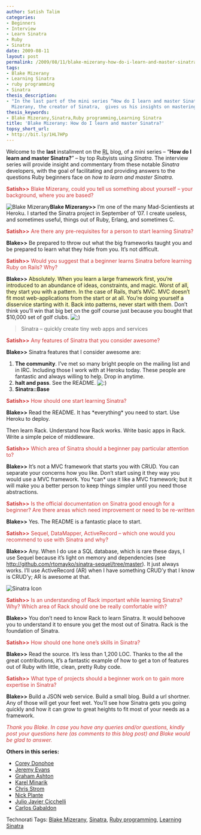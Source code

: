 ```yaml
---
author: Satish Talim
categories:
- Beginners
- Interview
- Learn Sinatra
- Ruby
- Sinatra
date: 2009-08-11
layout: post
permalink: /2009/08/11/blake-mizerany-how-do-i-learn-and-master-sinatra/
tags:
- Blake Mizerany
- Learning Sinatra
- ruby programming
- Sinatra
thesis_description:
- "In the last part of the mini series “How do I learn and master Sinatra?”, Blake
  Mizerany, the creator of Sinatra,  gives us his insights on mastering Sinatra."
thesis_keywords:
- Blake Mizerany,Sinatra,Ruby programming,Learning Sinatra
title: 'Blake Mizerany: How do I learn and master Sinatra?'
topsy_short_url:
- http://bit.ly/1HL7HPp
---
```


<div>
  <p class="update">
    Welcome to the <b>last</b> installment on the <abbr title="RubyLearning">RL</abbr> blog, of a mini series &#8211; &#8220;<strong>How do I learn and master Sinatra?</strong>&#8221; &#8211; by top Rubyists using <em>Sinatra</em>. The interview series will provide insight and commentary from these notable <em>Sinatra</em> developers, with the goal of facilitating and providing answers to the questions Ruby beginners face on <em>how to learn and master Sinatra</em>.
  </p>
  
  <p>
    <span style="color:#CC3333;"><strong>Satish>></strong> Blake Mizerany, could you tell us something about yourself &#8211; your background, where you are based?</span>
  </p>
  
  <p class="block">
    <img class="alignright" title="Blake Mizerany" src="http://www.rubylearning.com/images/blake_mizerany.jpg" alt="Blake Mizerany" /><strong>Blake Mizerany>></strong> I&#8217;m one of the many Mad-Scientiests at Heroku. I started the Sinatra project in September of &#8217;07. I create useless, and sometimes useful, things out of Ruby, Erlang, and sometimes C.
  </p>
  
  <p>
    <span style="color:#CC3333;"><strong>Satish>></strong> Are there any pre-requisites for a person to start learning Sinatra?</span>
  </p>
  
  <p>
    <strong>Blake>></strong> Be prepared to throw out what the big frameworks taught you and be prepared to learn what they hide from you. It&#8217;s not difficult.
  </p>
  
  <p>
    <span style="color:#CC3333;"><strong>Satish>></strong> Would you suggest that a beginner learns Sinatra before learning Ruby on Rails? Why?</span>
  </p>
  
  <p>
    <strong>Blake>></strong> <span style="background-color: #FFFFCC;">Absolutely. When you learn a large framework first, you&#8217;re introduced to an abundance of ideas, constraints, and magic. Worst of all, they start you with a pattern. In the case of Rails, that&#8217;s MVC. MVC doesn&#8217;t fit most web-applications from the start or at all. You&#8217;re doing yourself a disservice starting with it. Back into patterns, never start with them</span>. Don&#8217;t think you&#8217;ll win that big bet on the golf course just because you bought that $10,000 set of golf clubs. <img src="http://rubylearning.com/blog/wp-includes/images/smilies/icon_wink.gif" alt=";)" class="wp-smiley" />
  </p>
  
  <blockquote class="right">
    <p>
      Sinatra &#8211; quickly create tiny web apps and services
    </p>
  </blockquote>
  
  <p>
    <span style="color:#CC3333;"><strong>Satish>></strong> Any features of Sinatra that you consider awesome?</span>
  </p>
  
  <p>
    <strong>Blake>></strong> Sinatra features that I consider awesome are:
  </p>
  
  <ol>
    <li>
      <b>The community</b>. I&#8217;ve met so many bright people on the mailing list and in IRC. Including those I work with at Heroku today. These people are fantastic and always willing to help. Drop in anytime.
    </li>
    <li>
      <b>halt and pass</b>. See the README. <img src="http://rubylearning.com/blog/wp-includes/images/smilies/icon_smile.gif" alt=":)" class="wp-smiley" />
    </li>
    <li>
      <b>Sinatra::Base</b>
    </li>
  </ol>
  
  <p>
    <span style="color:#CC3333;"><strong>Satish>></strong> How should one start learning Sinatra?</span>
  </p>
  
  <p>
    <strong>Blake>></strong> Read the README. It has *everything* you need to start. Use Heroku to deploy.
  </p>
  
  <p>
    Then learn Rack. Understand how Rack works. Write basic apps in Rack. Write a simple peice of middleware.
  </p>
  
  <p>
    <span style="color:#CC3333;"><strong>Satish>></strong> Which area of Sinatra should a beginner pay particular attention to?</span>
  </p>
  
  <p>
    <strong>Blake>></strong> It&#8217;s not a MVC framework that starts you with CRUD. You can separate your concerns how you like. Don&#8217;t start using it they way you would use a MVC framework. You *can* use it like a MVC framework; but it will make you a better person to keep things simpler until you need those abstractions.
  </p>
  
  <p>
    <span style="color:#CC3333;"><strong>Satish>></strong> Is the official documentation on Sinatra good enough for a beginner? Are there areas which need improvement or need to be re-written</span>
  </p>
  
  <p>
    <strong>Blake>></strong> Yes. The README is a fantastic place to start.
  </p>
  
  <p>
    <span style="color:#CC3333;"><strong>Satish>></strong> Sequel, DataMapper, ActiveRecord &#8211; which one would you recommend to use with Sinatra and why?</span>
  </p>
  
  <p>
    <strong>Blake>></strong> Any. When I do use a SQL database, which is rare these days, I use Sequel because it&#8217;s light on memory and dependencies (see <a href="http://github.com/rtomayko/sinatra-sequel/tree/master">http://github.com/rtomayko/sinatra-sequel/tree/master</a>). It just always works. I&#8217;ll use ActiveRecord (AR) when I have something CRUD&#8217;y that I know is CRUD&#8217;y; AR is awesome at that.
  </p>
  
  <p>
    <img class="alignright" src="http://rubylearning.com/images/sinatralogo.jpg" alt="Sinatra Icon" title="Sinatra micro-framework" />
  </p>
  
  <p>
    <span style="color:#CC3333;"><strong>Satish>></strong> Is an understanding of Rack important while learning Sinatra? Why? Which area of Rack should one be really comfortable with?</span>
  </p>
  
  <p>
    <strong>Blake>></strong> You don&#8217;t need to know Rack to learn Sinatra. It would behoove you to understand it to ensure you get the most out of Sinatra. Rack is the foundation of Sinatra.
  </p>
  
  <p>
    <span style="color:#CC3333;"><strong>Satish>></strong> How should one hone one&#8217;s skills in Sinatra?</span>
  </p>
  
  <p>
    <strong>Blake>></strong> Read the source. It&#8217;s less than 1,200 LOC. Thanks to the all the great contributions, it&#8217;s a fantastic example of how to get a ton of features out of Ruby with little, clean, pretty Ruby code.
  </p>
  
  <p>
    <span style="color:#CC3333;"><strong>Satish>></strong> What type of projects should a beginner work on to gain more expertise in Sinatra?</span>
  </p>
  
  <p>
    <strong>Blake>></strong> Build a JSON web service. Build a small blog. Build a url shortner. Any of those will get your feet wet. You&#8217;ll see how Sinatra gets you going quickly and how it can grow to great heights to fit most of your needs as a framework.
  </p>
  
  <p>
    <span style="color:#CC3333;"><em>Thank you Blake. In case you have any queries and/or questions, kindly post your questions here (as comments to this blog post) and Blake would be glad to answer.</em></span>
  </p>
  
  <p>
    <b>Others in this series:</b>
  </p>
  
  <ul>
    <li>
      <a href="http://rubylearning.com/blog/2015/01/07/corey-donohoe-how-do-i-learn-and-master-sinatra/">Corey Donohoe</a>
    </li>
    <li>
      <a href="http://rubylearning.com/blog/2009/07/08/jeremy-evans-how-do-i-learn-and-master-sinatra/">Jeremy Evans</a>
    </li>
    <li>
      <a href="http://rubylearning.com/blog/2009/07/10/graham-ashton-how-do-i-learn-and-master-sinatra/">Graham Ashton</a>
    </li>
    <li>
      <a href="http://rubylearning.com/blog/2015/01/07/karel-minarik-how-do-i-learn-and-master-sinatra-reprint/">Karel Minarik</a>
    </li>
    <li>
      <a href="http://rubylearning.com/blog/2009/07/15/chris-strom-how-do-i-learn-and-master-sinatra/">Chris Strom</a>
    </li>
    <li>
      <a href="http://rubylearning.com/blog/2009/07/17/nick-plante-how-do-i-learn-and-master-sinatra/">Nick Plante</a>
    </li>
    <li>
      <a href="http://rubylearning.com/blog/2009/07/20/julio-javier-cicchelli-how-do-i-learn-and-master-sinatra/">Julio Javier Cicchelli</a>
    </li>
    <li>
      <a href="http://rubylearning.com/blog/2009/07/21/carlos-gabaldon-how-do-i-learn-and-master-sinatra/">Carlos Gabaldon</a>
    </li>
  </ul>
</div>

Technorati Tags: <a href="http://technorati.com/tag/Blake+Mizerany" rel="tag">Blake Mizerany</a>, <a href="http://technorati.com/tag/Sinatra" rel="tag">Sinatra</a>, <a href="http://technorati.com/tag/Ruby+programming" rel="tag">Ruby programming</a>, <a href="http://technorati.com/tag/Learning+Sinatra" rel="tag">Learning Sinatra</a>
